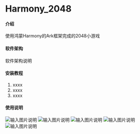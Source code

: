 # Harmony_2048

#### 介绍
使用鸿蒙Harmony的Ark框架完成的2048小游戏

#### 软件架构
软件架构说明


#### 安装教程

1.  xxxx
2.  xxxx
3.  xxxx

#### 使用说明

![输入图片说明](https://foruda.gitee.com/images/1717165433356234298/9824191a_8731918.png "屏幕截图")
![输入图片说明](https://foruda.gitee.com/images/1717165124215023568/a4897264_8731918.png "屏幕截图")
![输入图片说明](https://foruda.gitee.com/images/1717165147755295794/b310ae28_8731918.png "屏幕截图")
![输入图片说明](https://foruda.gitee.com/images/1717165184493772675/49edb8c0_8731918.png "屏幕截图")
![输入图片说明](https://foruda.gitee.com/images/1717165208929664092/c0be4fda_8731918.png "屏幕截图")
